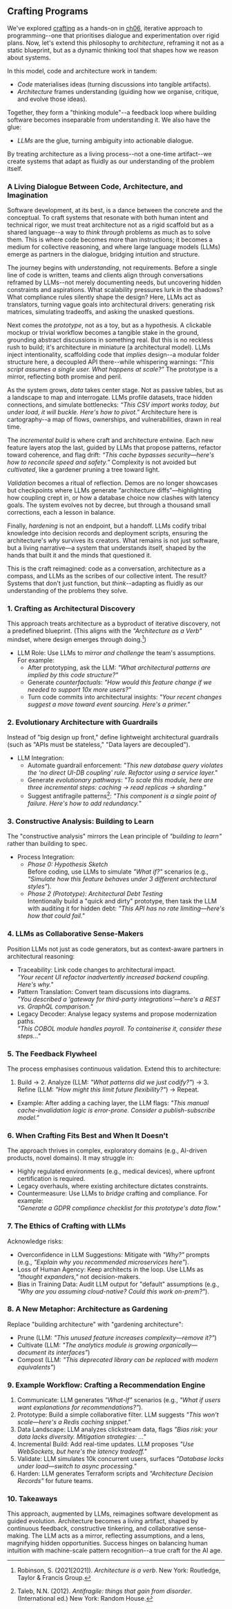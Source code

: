
## Crafting Programs

We've explored [crafting](./../../../ch06/crafting/) as a hands-on in [ch06](./../../../ch06/),
iterative approach to programming--one that prioritises dialogue and experimentation over rigid
plans. Now, let's extend this philosophy to *architecture*, reframing it not as a static blueprint,
but as a dynamic thinking tool that shapes how we reason about systems.

In this model, code and architecture work in tandem:
* *Code* materialises ideas (turning discussions into tangible artifacts).
* *Architecture* frames understanding (guiding how we organise, critique, and evolve those ideas).

Together, they form a "thinking module"--a feedback loop where building software becomes inseparable
from understanding it. We also have the glue:
* *LLMs* are the glue, turning ambiguity into actionable dialogue.

By treating architecture as a living process--not a one-time artifact--we create systems that adapt
as fluidly as our understanding of the problem itself.


### A Living Dialogue Between Code, Architecture, and Imagination

Software development, at its best, is a dance between the concrete and the conceptual. To craft systems
that resonate with both human intent and technical rigor, we must treat architecture not as a rigid
scaffold but as a shared language--a way to *think through* problems as much as to solve them. This is
where code becomes more than instructions; it becomes a medium for collective reasoning, and where large
language models (LLMs) emerge as partners in the dialogue, bridging intuition and structure.  

The journey begins with *understanding*, not requirements. Before a single line of code is written, teams
and clients align through conversations reframed by LLMs--not merely documenting needs, but uncovering
hidden constraints and aspirations. What scalability pressures lurk in the shadows? What compliance rules
silently shape the design? Here, LLMs act as translators, turning vague goals into architectural drivers:
generating risk matrices, simulating tradeoffs, and asking the unasked questions.  

Next comes the *prototype*, not as a toy, but as a hypothesis. A clickable mockup or trivial workflow
becomes a tangible stake in the ground, grounding abstract discussions in something real. But this is no
reckless rush to build; it's architecture in miniature (a architectural model). LLMs inject intentionality,
scaffolding code that *implies* design--a modular folder structure here, a decoupled API there--while
whispering warnings: *“This script assumes a single user. What happens at scale?”* The prototype is a
mirror, reflecting both promise and peril.  

As the system grows, *data* takes center stage. Not as passive tables, but as a landscape to map and
interrogate. LLMs profile datasets, trace hidden connections, and simulate bottlenecks: *“This CSV import
works today, but under load, it will buckle. Here's how to pivot.”* Architecture here is cartography--a
map of flows, ownerships, and vulnerabilities, drawn in real time.  

The *incremental build* is where craft and architecture entwine. Each new feature layers atop the last,
guided by LLMs that propose patterns, refactor toward coherence, and flag drift: *“This cache bypasses
security—here's how to reconcile speed and safety.”* Complexity is not avoided but *cultivated*, like
a gardener pruning a tree toward light.  

*Validation* becomes a ritual of reflection. Demos are no longer showcases but checkpoints where LLMs
generate “architecture diffs”—highlighting how coupling crept in, or how a database choice now clashes
with latency goals. The system evolves not by decree, but through a thousand small corrections, each a
lesson in balance.  

Finally, *hardening* is not an endpoint, but a handoff. LLMs codify tribal knowledge into decision records
and deployment scripts, ensuring the architecture's *why* survives its creators. What remains is not just
software, but a living narrative—a system that understands itself, shaped by the hands that built it and
the minds that questioned it.  

This is the craft reimagined: code as a conversation, architecture as a compass, and LLMs as the scribes
of our collective intent. The result? Systems that don't just function, but *think*--adapting as fluidly
as our understanding of the problems they solve.


### 1. Crafting as Architectural Discovery

This approach treats architecture as a byproduct of iterative discovery, not a predefined blueprint.
(This aligns with the *"Architecture as a Verb"* mindset, where design emerges through doing.[^verb])  
- LLM Role: Use LLMs to *mirror and challenge* the team's assumptions. For example:  
  - After prototyping, ask the LLM: *"What architectural patterns are implied by this code structure?"*  
  - Generate *counterfactuals*: *"How would this feature change if we needed to support 10x more users?"*  
  - Turn code commits into architectural insights: *"Your recent changes suggest a move toward event
    sourcing. Here's a primer."*

[^verb]: Robinson, S. (2021[2021]). *Architecture is a verb*. New York: Routledge, Taylor & Francis Group.

### 2. Evolutionary Architecture with Guardrails

Instead of "big design up front," define lightweight architectural guardrails (such as "APIs must be stateless,"
"Data layers are decoupled").  
- LLM Integration:  
  - Automate guardrail enforcement: *"This new database query violates the ‘no direct UI-DB coupling' rule.
    Refactor using a service layer."*  
  - Generate *evolutionary pathways*: *"To scale this module, here are three incremental steps:
    caching → read replicas → sharding."*  
  - Suggest antifragile patterns[^anti]: *"This component is a single point of failure. Here's how to
    add redundancy."*

[^anti]: Taleb, N.N. (2012). *Antifragile: things that gain from disorder*. (International ed.) New York: Random House.

### 3. Constructive Analysis: Building to Learn

The "constructive analysis" mirrors the Lean principle of *"building to learn"* rather than building to spec.  
- Process Integration:  
  - *Phase 0: Hypothesis Sketch*  
    Before coding, use LLMs to simulate *"What if?"* scenarios (e.g., *"Simulate how this feature behaves
    under 3 different architectural styles"*).  
  - *Phase 2 (Prototype): Architectural Debt Testing*  
    Intentionally build a "quick and dirty" prototype, then task the LLM with auditing it for hidden debt:
    *"This API has no rate limiting—here's how that could fail."*  

### 4. LLMs as Collaborative Sense-Makers

Position LLMs not just as code generators, but as context-aware partners in architectural reasoning:  
- Traceability: Link code changes to architectural impact.  
  *"Your recent UI refactor inadvertently increased backend coupling. Here's why."*  
- Pattern Translation: Convert team discussions into diagrams.  
  *"You described a ‘gateway for third-party integrations'—here's a REST vs. GraphQL comparison."*  
- Legacy Decoder: Analyse legacy systems and propose modernization paths.  
  *"This COBOL module handles payroll. To containerise it, consider these steps..."*

### 5. The Feedback Flywheel

The process emphasises continuous validation. Extend this to architecture:  
1. Build → 2. Analyze (LLM: *"What patterns did we just codify?"*) → 3. Refine (LLM: *"How might this limit
   future flexibility?"*) → Repeat.  
- Example: After adding a caching layer, the LLM flags: *"This manual cache-invalidation logic is error-prone.
  Consider a publish-subscribe model."*

### 6. When Crafting Fits Best and When It Doesn't

The approach thrives in complex, exploratory domains (e.g., AI-driven products, novel domains).
It may struggle in:  
- Highly regulated environments (e.g., medical devices), where upfront certification is required.  
- Legacy overhauls, where existing architecture dictates constraints.  
- Countermeasure: Use LLMs to *bridge* crafting and compliance. For example:  
  *"Generate a GDPR compliance checklist for this prototype's data flow."*

### 7. The Ethics of Crafting with LLMs

Acknowledge risks:  
- Overconfidence in LLM Suggestions: Mitigate with *"Why?"* prompts (e.g., *"Explain why you recommended
  microservices here"*).  
- Loss of Human Agency: Keep architects in the loop. Use LLMs as *"thought expanders,"* not decision-makers.  
- Bias in Training Data: Audit LLM output for "default" assumptions (e.g., *"Why are you assuming cloud-native?
  Could this work on-prem?"*).

### 8. A New Metaphor: Architecture as Gardening

Replace "building architecture" with "gardening architecture":  
- Prune (LLM: *"This unused feature increases complexity—remove it?"*)  
- Cultivate (LLM: *"The analytics module is growing organically—document its interfaces"*)  
- Compost (LLM: *"This deprecated library can be replaced with modern equivalents"*)  

### 9. Example Workflow: Crafting a Recommendation Engine

1. Communicate: LLM generates *"What-If"* scenarios (e.g., *"What if users want explanations for recommendations?"*).  
2. Prototype: Build a simple collaborative filter. LLM suggests *"This won't scale—here's a Redis caching snippet."*  
3. Data Landscape: LLM analyzes clickstream data, flags *"Bias risk: your data lacks diversity. Mitigation strategies: ..."*  
4. Incremental Build: Add real-time updates. LLM proposes *"Use WebSockets, but here's the latency tradeoff."*  
5. Validate: LLM simulates 10k concurrent users, surfaces *"Database locks under load—switch to async processing."*  
6. Harden: LLM generates Terraform scripts and *"Architecture Decision Records"* for future teams.

### 10. Takeaways  

This approach, augmented by LLMs, reimagines software development as guided evolution. Architecture becomes a living
artifact, shaped by continuous feedback, constructive tinkering, and collaborative sense-making. The LLM acts as a mirror,
reflecting assumptions, and a lens, magnifying hidden opportunities. Success hinges on balancing human intuition with
machine-scale pattern recognition--a true craft for the AI age.


